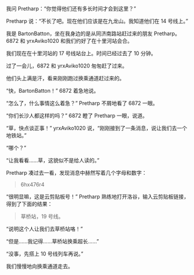 我问 Pretharp：“你觉得他们还有多长时间才会到这里？”

Pretharp 说：“不长了吧。现在他们应该是在九龙山。我知道他们在 14 号线上。”

我是 BartonBatton，坐在我身边的是从同济南路站赶过来的朋友 Pretharp。6872 和 yrxAviko1020 和我们约好了在十里河站会合。

我们现在在十里河站的 17 号线站台上。时间已经过去了 10 分钟。

过了一会儿，6872 和 yrxAviko1020 匆匆赶了过来。

他们头上满是汗，看来刚刚跑过换乘通道赶过来的。

“快，BartonBatton！” 6872 着急地说。

“怎么了，什么事情这么着急？” Pretharp 不屑地看了 6872 一眼。

“你们长沙人都这样的吗？” 6872 瞪了 Pretharp 一眼，说道。

“草，快点谈正事！” yrxAviko1020 说，“刚刚接到了一条消息，说让我们去一个地铁站。”

“哪个？”

“让我看看……草，这貌似不是给人读的。”

Pretharp 凑过去一看，发现消息中赫然写着几个字母和数字：

> 6hx476r4

“很明显嘛，这是云剪贴板号！” Pretharp 熟练地打开洛谷，输入云剪贴板链接，得到了下面的结果：

> 草桥站，19 号线。

“说明这个人让我们去草桥站咯！”

“但是……我记得……草桥站换乘超长……”

“没事，先搭上 10 号线列车再说。”

我们慢慢地向换乘通道走去。
